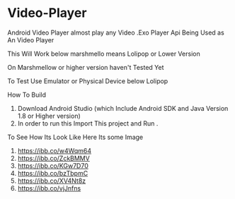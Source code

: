 # Video-Player

Android Video Player almost play any Video .Exo Player Api Being Used as An Video Player 

This Will Work below marshmello means Lolipop or Lower Version

On Marshmellow or higher version haven't  Tested Yet 

To Test Use Emulator or Physical Device below Lolipop
 
 
 How To Build 
 
 1) Download Android Studio (which Include Android SDK and Java Version 1.8 or Higher version)
 2) In order to run  this Import This project and Run .


To See How Its Look Like Here Its some Image

1) https://ibb.co/w4Wqm64
2) https://ibb.co/ZckBMMV
3) https://ibb.co/KGw7D70
4) https://ibb.co/bzTbpmC
5) https://ibb.co/XV4Nt8z
6) https://ibb.co/vjJnfns


